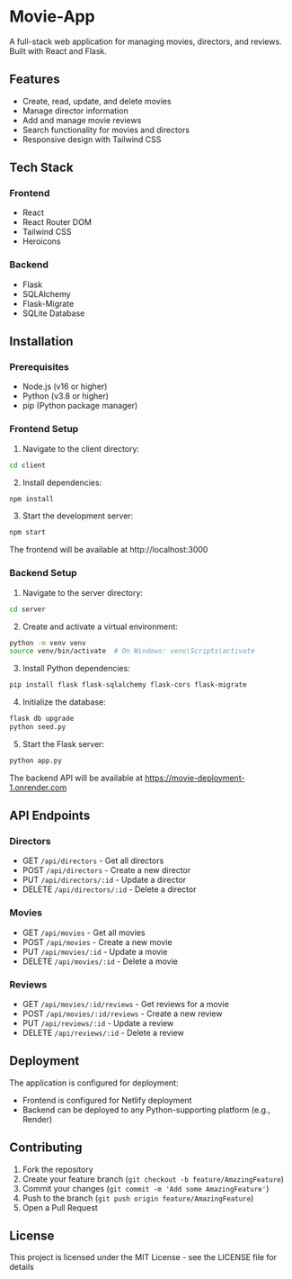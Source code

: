 # Movie-App

A full-stack web application for managing movies, directors, and reviews. Built with React and Flask.

## Features

- Create, read, update, and delete movies
- Manage director information
- Add and manage movie reviews
- Search functionality for movies and directors
- Responsive design with Tailwind CSS

## Tech Stack

### Frontend
- React
- React Router DOM
- Tailwind CSS
- Heroicons

### Backend
- Flask
- SQLAlchemy
- Flask-Migrate
- SQLite Database

## Installation

### Prerequisites
- Node.js (v16 or higher)
- Python (v3.8 or higher)
- pip (Python package manager)

### Frontend Setup

1. Navigate to the client directory:
```bash
cd client
```

2. Install dependencies:
```bash
npm install
```

3. Start the development server:
```bash
npm start
```

The frontend will be available at http://localhost:3000

### Backend Setup

1. Navigate to the server directory:
```bash
cd server
```

2. Create and activate a virtual environment:
```bash
python -m venv venv
source venv/bin/activate  # On Windows: venv\Scripts\activate
```

3. Install Python dependencies:
```bash
pip install flask flask-sqlalchemy flask-cors flask-migrate
```

4. Initialize the database:
```bash
flask db upgrade
python seed.py
```

5. Start the Flask server:
```bash
python app.py
```

The backend API will be available at https://movie-deployment-1.onrender.com

## API Endpoints

### Directors
- GET `/api/directors` - Get all directors
- POST `/api/directors` - Create a new director
- PUT `/api/directors/:id` - Update a director
- DELETE `/api/directors/:id` - Delete a director

### Movies
- GET `/api/movies` - Get all movies
- POST `/api/movies` - Create a new movie
- PUT `/api/movies/:id` - Update a movie
- DELETE `/api/movies/:id` - Delete a movie

### Reviews
- GET `/api/movies/:id/reviews` - Get reviews for a movie
- POST `/api/movies/:id/reviews` - Create a new review
- PUT `/api/reviews/:id` - Update a review
- DELETE `/api/reviews/:id` - Delete a review

## Deployment

The application is configured for deployment:

- Frontend is configured for Netlify deployment
- Backend can be deployed to any Python-supporting platform (e.g., Render)

## Contributing

1. Fork the repository
2. Create your feature branch (`git checkout -b feature/AmazingFeature`)
3. Commit your changes (`git commit -m 'Add some AmazingFeature'`)
4. Push to the branch (`git push origin feature/AmazingFeature`)
5. Open a Pull Request

## License

This project is licensed under the MIT License - see the LICENSE file for details
